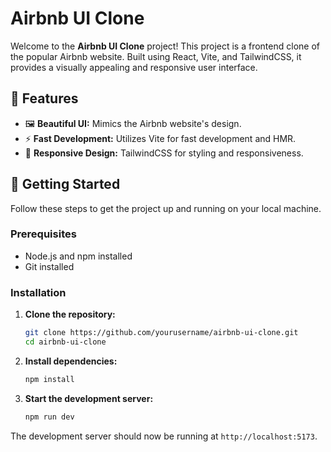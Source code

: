 
# Airbnb UI Clone

Welcome to the **Airbnb UI Clone** project! This project is a frontend clone of the popular Airbnb website. Built using React, Vite, and TailwindCSS, it provides a visually appealing and responsive user interface.

## 🌟 Features

- 🖼️ **Beautiful UI:** Mimics the Airbnb website's design.
- ⚡ **Fast Development:** Utilizes Vite for fast development and HMR.
- 🎨 **Responsive Design:** TailwindCSS for styling and responsiveness.

## 🚀 Getting Started

Follow these steps to get the project up and running on your local machine.

### Prerequisites

- Node.js and npm installed
- Git installed

### Installation

1. **Clone the repository:**
    ```sh
    git clone https://github.com/yourusername/airbnb-ui-clone.git
    cd airbnb-ui-clone
    ```

2. **Install dependencies:**
    ```sh
    npm install
    ```

3. **Start the development server:**
    ```sh
    npm run dev
    ```

The development server should now be running at `http://localhost:5173`.
